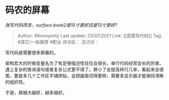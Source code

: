 # 码农的屏幕
*就写代码而言，surface book2是15寸更好还是13寸更好?*

> Author: #Anonymity
> Last update: *23/07/2021*
> Link: [[高管写代码]]
> Tag: #其它/一些推荐 #职业
> 评论区：
> 泛讨论：

写代码是需要很多屏幕的。

架构宏大的时候变量名为了有足够描述性往往会很长，单行代码经常会长的厉害。遇上复杂的查询语句或者复杂公式更不得了。屏小了会提高转行几率，看起来会很累。要是多几个工作区平铺拼贴，会把画面切得更碎，需要多显示器才能保持清晰的组织性。

于是，屏越大越好，越多越好。
